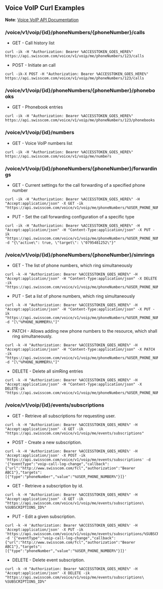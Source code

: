 ## <a id='overview'>Voice VoIP Curl Examples</a> 

<p class="note">
   <strong>Note</strong>: <a href="https://rawgit.com/wiki/swisscom-api/doc/API_docs/voice/voice_voip_v1.html" target="_blank">Voice VoIP API Documentation</a>
</p>

### <a id='overview'>/voice/v1/voip/{id}/phoneNumbers/{phoneNumber}/calls </a>

* GET - Call history list
```
curl -ik -H "Authorization: Bearer %ACCESSTOKEN_GOES_HERE%" https://api.swisscom.com/voice/v1/voip/me/phoneNumbers/123/calls
```

* POST - Initiate an call
```
curl -ik-X POST -H "Authorization: Bearer %ACCESSTOKEN_GOES_HERE%" https://api.swisscom.com/voice/v1/voip/me/phoneNumbers/123/calls
```

### <a id='overview'>/voice/v1/voip/{id}/phoneNumbers/{phoneNumber}/phonebooks </a>

* GET - Phonebook entries
```
curl -ik -H "Authorization: Bearer %ACCESSTOKEN_GOES_HERE%" https://api.swisscom.com/voice/v1/voip/me/phoneNumbers/123/phonebooks
```

### <a id='overview'>/voice/v1/voip/{id}/numbers </a>

* GET - Voice VoIP numbers list
```
curl -ik -H "Authorization: Bearer %ACCESSTOKEN_GOES_HERE%" https://api.swisscom.com/voice/v1/voip/me/numbers
```

### <a id='overview'>/voice/v1/voip/{id}/phoneNumbers/{phoneNumber}/forwardings </a>

* GET - Current settings for the call forwarding of a specified phone number 
```
curl -ik -H "Authorization: Bearer %ACCESSTOKEN_GOES_HERE%" -H "Accept:application/json" -X GET -ik "https://api.swisscom.com/voice/v1/voip/me/phoneNumbers/%USER_PHONE_NUMBER%/forwardings"
```

* PUT - Set the call forwarding configuration of a specific type
```
curl -ik -H "Authorization: Bearer %ACCESSTOKEN_GOES_HERE%" -H "Accept:application/json" -H "Content-Type:application/json" -X PUT -ik "https://api.swisscom.com/voice/v1/voip/me/phoneNumbers/%USER_PHONE_NUMBER%/forwardings/busy"  -d "{\"active\": true, \"target\": \"0795481252\"}"
```

### <a id='overview'>/voice/v1/voip/{id}/phoneNumbers/{phoneNumber}/simrings </a>

* GET - The list of phone numbers, which ring simultaneously

```
curl -k -H "Authorization: Bearer %ACCESSTOKEN_GOES_HERE%" -H "Accept:application/json" -H "Content-Type:application/json" -X DELETE -ik "https://api.swisscom.com/voice/v1/voip/me/phoneNumbers/%USER_PHONE_NUMBER%/simrings"
```

* PUT  - Set a list of phone numbers, which ring simultaneously
```
curl -k -H "Authorization: Bearer %ACCESSTOKEN_GOES_HERE%" -H "Accept:application/json" -H "Content-Type:application/json" -X PUT -ik "https://api.swisscom.com/voice/v1/voip/me/phoneNumbers/%USER_PHONE_NUMBER%/simrings" -d "[\"%PHONE_NUMMER%\"]"
```

* PATCH - Allows adding new phone numbers to the resource, which shall ring simultaneously.
```
curl -k -H "Authorization: Bearer %ACCESSTOKEN_GOES_HERE%" -H "Accept:application/json" -H "Content-Type:application/json" -X PATCH -ik "https://api.swisscom.com/voice/v1/voip/me/phoneNumbers/%USER_PHONE_NUMBER%/simrings" -d "[\"%PHONE_NUMMER%\"]"
```

* DELETE - Delete all simRing entries
```
curl -k -H "Authorization: Bearer %ACCESSTOKEN_GOES_HERE%" -H "Accept:application/json" -H "Content-Type:application/json" -X DELETE-ik "https://api.swisscom.com/voice/v1/voip/me/phoneNumbers/%USER_PHONE_NUMBER%/simrings"
```

### <a id='overview'>/voice/v1/voip/{id}/events/subscriptions </a>

* GET - Retrieve all subscriptions for requesting user.
```
curl -k -H "Authorization: Bearer %ACCESSTOKEN_GOES_HERE%" -H "Accept:application/json" -X GET -ik "https://api.swisscom.com/voice/v1/voip/me/events/subscriptions"
```

* POST - Create a new subscription.
```
curl -k -H 'Authorization: Bearer %ACCESSTOKEN_GOES_HERE%' -H 'Accept:application/json' -X POST -ik 'https://api.swisscom.com/voice/v1/voip/me/events/subscriptions' -d '{"eventType":"voip-call-log-change","callback":{"url":"http://www.swisscom.com/fcl","authorization":"Bearer ABC1"},"targets":[{"type":"phoneNumber","value":"%USER_PHONE_NUMBER%"}]}'
```

* GET - Retrieve a subscription by id.
```
curl -k -H "Authorization: Bearer %ACCESSTOKEN_GOES_HERE%" -H "Accept:application/json" -X GET -ik "https://api.swisscom.com/voice/v1/voip/me/events/subscriptions\ %SUBSCRIPTIONS_ID%"
```

* PUT - Edit a given subscription.
```
curl -k -H 'Authorization: Bearer %ACCESSTOKEN_GOES_HERE%' -H 'Accept:application/json' -X PUT -ik 'https://api.swisscom.com/voice/v1/voip/me/events/subscriptions/%SUBSCRIPTIONS_ID%' -d '{"eventType":"voip-call-log-change","callback":{"url":"http://www.swisscom.com/fcl","authorization":"Bearer ABC1"},"targets":[{"type":"phoneNumber","value":"%USER_PHONE_NUMBER%"}]}'
```

* DELETE - Delete event subscription.
```
curl -k -H "Authorization: Bearer %ACCESSTOKEN_GOES_HERE%" -H "Accept:application/json" -X DELETE -ik "https://api.swisscom.com/voice/v1/voip/me/events/subscriptions\ %SUBSCRIPTIONS_ID%"
```
